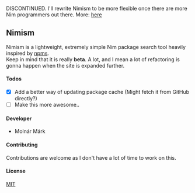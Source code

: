 DISCONTINUED.
I'll rewrite Nimism to be more flexible once there are more Nim programmers out there. More: [here](http://blog.nimism.co/2017/05/25/whats-going-on/)

## Nimism ##

Nimism is a lightweight, extremely simple Nim package search tool heavily inspired by [npms](https://github.com/npms-io).
<br>
Keep in mind that it is really **beta**. A lot, and I mean a lot of refactoring is gonna happen when the site is expanded further.

#### Todos

- [x] Add a better way of updating package cache (Might fetch it from GitHub directly?)
- [ ] Make this more awesome..

#### Developer ####

 - Molnár Márk

#### Contributing ####
Contributions are welcome as I don't have a lot of time to work on this.

#### License ####
[MIT](https://opensource.org/licenses/mit-license.php)
